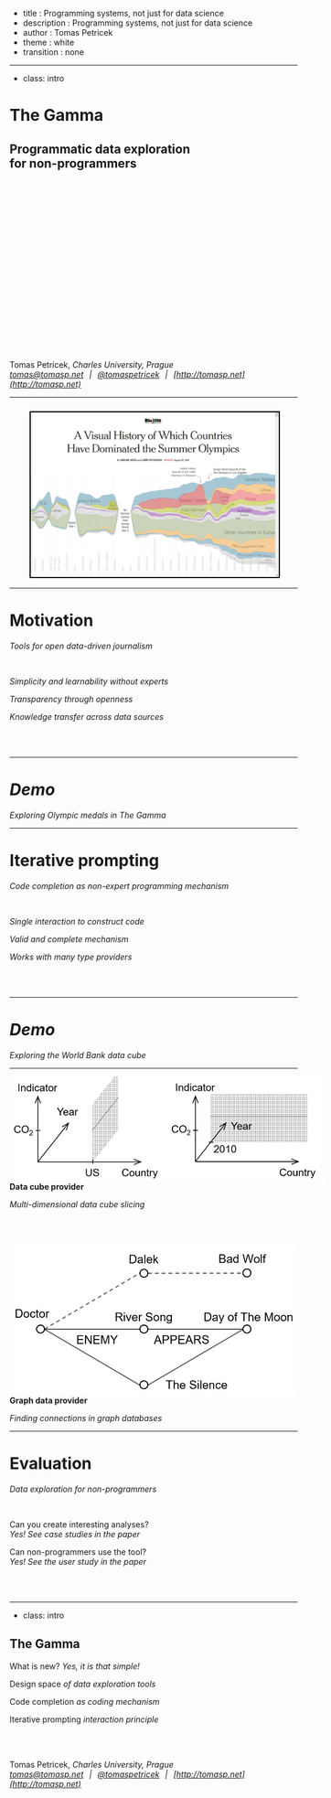﻿- title : Programming systems, not just for data science
- description : Programming systems, not just for data science
- author : Tomas Petricek
- theme : white
- transition : none

***************************************************************************************************
- class: intro

# The Gamma
## Programmatic data exploration<br />for non-programmers

<div style="height:300px"></div>

Tomas Petricek, _Charles University, Prague_  
_[tomas@tomasp.net](mailto:tomas@tomasp.net) <span style="margin:0px 6px 0px 6px">|</span>
[@tomaspetricek](http://twitter.com/tomaspetricek) <span style="margin:0px 6px 0px 6px">|</span>
[http://tomasp.net](http://tomasp.net)_

***************************************************************************************************

<img src="images/nyt.png" style="max-width:86%;margin:10px 7% 0px 7%;border:solid 2px black;" />

***************************************************************************************************

# Motivation
_Tools for open data-driven journalism_

<br />

_<i class="fa fa-chalkboard-teacher"></i> Simplicity and learnability without experts_

_<i class="fa fa-search"></i> Transparency through openness_

_<i class="fa fa-database"></i> Knowledge transfer across data sources_

<br />
<br />

***************************************************************************************************

# _Demo_
_Exploring Olympic medals in The Gamma_

***************************************************************************************************

# Iterative prompting
_Code completion as non-expert programming mechanism_

<br />

_<i class="fa fa-code"></i> Single interaction to construct code_

_<i class="fa fa-check"></i> Valid and complete mechanism_

_<i class="fa fa-plug"></i> Works with many type providers_

<br />
<br />

***************************************************************************************************

# _Demo_
_Exploring the World Bank data cube_

***************************************************************************************************

<img src="images/cubetp.png" style="max-width:550px;float:left;margin-right:50px" />

**Data cube provider**

_Multi-dimensional data cube slicing_

<div style="clear:both;" class="fragment">

<img src="images/graphtp.png" style="max-width:500px; margin:50px 100px 0px 0px;float:left;" />
<br />

**Graph data provider**

_Finding connections in graph databases_

</div>

***************************************************************************************************

# Evaluation
_Data exploration for non-programmers_

<br />

_<i class="fa fa-chart-line"></i>_ Can you create interesting analyses?  
_<i class="fa fa-xx"></i> Yes! See case studies in the paper_

_<i class="fa fa-user-tie"></i>_ Can non-programmers use the tool?  
_<i class="fa fa-xx"></i> Yes! See the user study in the paper_

<br />
<br />

***************************************************************************************************
- class: intro

## The Gamma

_<i class="fa fa-magic"></i>_ What is new? _Yes, it is that simple!_

_<i class="fa fa-atlas"></i>_ Design space _of data exploration tools_

_<i class="fa fa-list"></i>_ Code completion _as coding mechanism_

_<i class="fa fa-sync"></i>_ Iterative prompting _interaction principle_

<br /><br />


Tomas Petricek, _Charles University, Prague_  
_[tomas@tomasp.net](mailto:tomas@tomasp.net) <span style="margin:0px 6px 0px 6px">|</span>
[@tomaspetricek](http://twitter.com/tomaspetricek) <span style="margin:0px 6px 0px 6px">|</span>
[http://tomasp.net](http://tomasp.net)_
